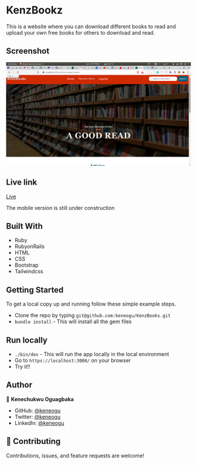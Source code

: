 # KenzBookz

This is a website where you can download different books to read and upload your own free books for others to download and read.


## Screenshot
![App screenshot](app/assets/images/screen.png)

## Live link
[Live](https://kenzbookz.onrender.com/)

The mobile version is still under construction

## Built With

- Ruby
- RubyonRails
- HTML
- CSS
- Bootstrap
- Tailwindcss

## Getting Started

To get a local copy up and running follow these simple example steps.

- Clone the repo by typing `git@github.com:keneogu/KenzBooks.git`
- `bundle install` - This will install all the gem files

## Run locally

- `./bin/dev` - This will run the app locally in the local environment
- Go to `https://localhost:3000/` on your browser
- Try it!!


## Author

👤 **Kenechukwu Oguagbaka**

- GitHub: [@keneogu](https://github.com/keneogu)
- Twitter: [@keneogu](https://twitter.com/keneogu)
- LinkedIn: [@keneogu](https://www.linkedin.com/in/oguagbaka-kenechukwu-8b2289179/)

## 🤝 Contributing

Contributions, issues, and feature requests are welcome!
